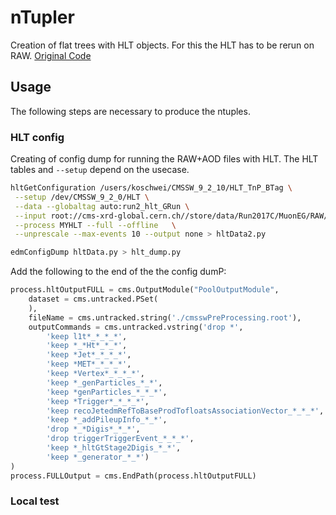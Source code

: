# nTupler
Creation of flat trees with HLT objects. For this the HLT has to be rerun on RAW. [Original Code](https://github.com/silviodonato/usercode/tree/NtuplerFromHLT2017_V8)

## Usage
The following steps are necessary to produce the ntuples.
### HLT config
Creating of config dump for running the RAW+AOD files with HLT. The HLT tables and `--setup` depend on the usecase.
```bash
hltGetConfiguration /users/koschwei/CMSSW_9_2_10/HLT_TnP_BTag \
 --setup /dev/CMSSW_9_2_0/HLT \
 --data --globaltag auto:run2_hlt_GRun \
 --input root://cms-xrd-global.cern.ch//store/data/Run2017C/MuonEG/RAW/v1/000/299/368/00000/00E9C4F1-E76B-E711-8952-02163E01A27B.root  \
 --process MYHLT --full --offline   \
 --unprescale --max-events 10 --output none > hltData2.py

edmConfigDump hltData.py > hlt_dump.py
```

Add the following to the end of the the config dumP:
```python
process.hltOutputFULL = cms.OutputModule("PoolOutputModule",
    dataset = cms.untracked.PSet(
    ),
    fileName = cms.untracked.string('./cmsswPreProcessing.root'),
    outputCommands = cms.untracked.vstring('drop *',
        'keep l1t*_*_*_*',
        'keep *_*Ht*_*_*',
        'keep *Jet*_*_*_*',
        'keep *MET*_*_*_*',
        'keep *Vertex*_*_*_*',
        'keep *_genParticles_*_*',
        'keep *genParticles_*_*_*',
        'keep *Trigger*_*_*_*',
        'keep recoJetedmRefToBaseProdTofloatsAssociationVector_*_*_*',
        'keep *_addPileupInfo_*_*',
        'drop *_*Digis*_*_*',
        'drop triggerTriggerEvent_*_*_*',
        'keep *_hltGtStage2Digis_*_*',
        'keep *_generator_*_*')
)
process.FULLOutput = cms.EndPath(process.hltOutputFULL)
```


### Local test
```bash

```

